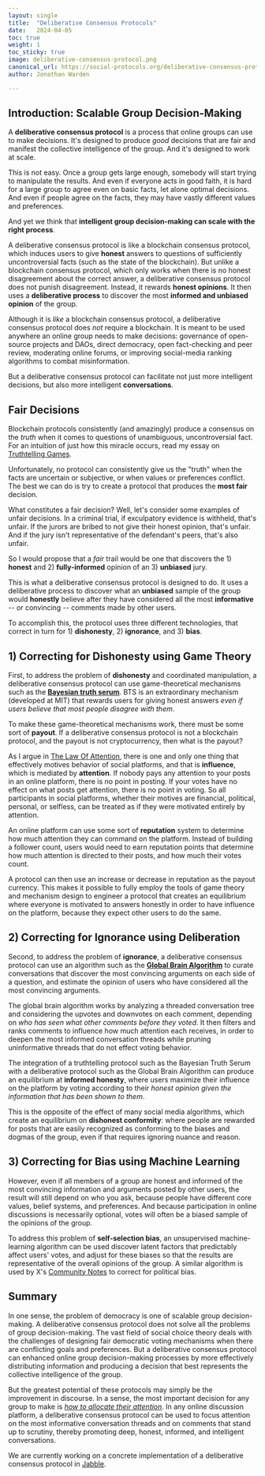 ```yaml
---
layout: single
title:  "Deliberative Consensus Protocols"
date:   2024-04-05
toc: true
weight: 1 
toc_sticky: true
image: deliberative-consensus-protocol.png
canonical_url: https://social-protocols.org/deliberative-consensus-protocols
author: Jonathan Warden

---
```


## Introduction: Scalable Group Decision-Making

A **deliberative consensus protocol** is a process that online groups can use to make decisions. It's designed to produce *good* decisions that are fair and manifest the collective intelligence of the group. And it's designed to work at scale.

This is not easy. Once a group gets large enough, somebody will start trying to manipulate the results. And even if everyone acts in good faith, it is hard for a large group to agree even on basic facts, let alone optimal decisions. And even if people agree on the facts, they may have vastly different values and preferences.

And yet we think that **intelligent group decision-making can scale with the right process**.


<!--
But the fact that large groups often don't make good decisions doesn't mean they *can't*. Often, the key might simply be the **process**.
-->

<!--
A deliberative consensus protocol is like a blockchain consensus protocol, which uses game theory to produce consensus on questions of fact even in the face of bad-faith, manipulative behavior. But unlike a blockchain protocol, which online works for uncontroversial facts for which there is no honest disagreement, a deliberative consensus protocol works even when there is disagreement, using a **deliberative process** to discover the **honest and informed consensus**, and an unbiased machine learning algorithm. Finally, it **debiases** the results using an unsupervised machine-learning algorithm similar to the one used by X's Community Notes.

A deliberative consensus protocol is like a blockchain consensus protocol in that induces users to give **honest** answers (e.g. about the true state of the blockchain). But instead of depending on unanimous agreement on uncontroversial facts, it does not punish disagreement. Instead, it rewards users for (anonymously) giving **honest opinion**. It then uses a **deliberative process** to determine an **informed and unbiased consensus**.

-->

A deliberative consensus protocol is like a blockchain consensus protocol, which induces users to give **honest** answers to questions of sufficiently uncontroversial facts (such as the state of the blockchain). But unlike a blockchain consensus protocol, which only works when there is no honest disagreement about the correct answer, a deliberative consensus protocol does not punish disagreement. Instead, it rewards **honest opinions**. It then uses a **deliberative process** to discover the most **informed and unbiased opinion** of the group.

Although it is *like* a blockchain consensus protocol, a deliberative consensus protocol does *not* require a blockchain. It is meant to be used anywhere an online group needs to make decisions: governance of open-source projects and DAOs, direct democracy, open fact-checking and peer review, moderating online forums, or improving social-media ranking algorithms to combat misinformation.

<!--
Instead of using cryptocurrency as a reward system, a deliberative consensus protocol can reward users with **attention**. This produces a game-theoretic equilibrium where the users with the most influence on the platform are those who consistently vote according to their honest opinions given the information that has been shared with them by other users. 
-->

But a deliberative consensus protocol can facilitate not just more intelligent decisions, but also more intelligent **conversations**.

## Fair Decisions

Blockchain protocols consistently (and amazingly) produce a consensus on the *truth* when it comes to questions of unambiguous, uncontroversial fact. For an intuition of just how this miracle occurs, read my essay on [Truthtelling Games](/truthtelling-games). 

Unfortunately, no protocol can consistently give us the "truth" when the facts are uncertain or subjective, or when values or preferences conflict. The best we can do is try to create a protocol that produces the **most fair** decision.

What constitutes a fair decision? Well, let's consider some examples of unfair decisions. In a criminal trial, if exculpatory evidence is withheld, that's unfair. If the jurors are bribed to not give their honest opinion, that's unfair. And if the jury isn't representative of the defendant's peers, that's also unfair. 

So I would propose that a *fair* trail would be one that discovers the 1) **honest** and 2) **fully-informed** opinion of an 3) **unbiased** jury.

This is what a deliberative consensus protocol is designed to do. It uses a deliberative process to discover what an **unbiased** sample of the group would **honestly** believe after they have considered all the most **informative** -- or convincing -- comments made by other users.

To accomplish this, the protocol uses three different technologies, that correct in turn for 1) **dishonesty**, 2) **ignorance**, and 3) **bias**.

## 1) Correcting for Dishonesty using Game Theory

First, to address the problem of **dishonesty** and coordinated manipulation, a deliberative consensus protocol can use game-theoretical mechanisms such as the [**Bayesian truth serum**](https://nel.mit.edu/bayesian-truth-serum/). BTS is an extraordinary mechanism (developed at MIT) that rewards users for giving honest answers *even if users believe that most people disagree with them*.

To make these game-theoretical mechanisms work, there must be some sort of **payout**. If a deliberative consensus protocol is not a blockchain protocol, and the payout is not cryptocurrency, then what is the payout?

As I argue in [The Law Of Attention](/the-law-of-attention), there is one and only one thing that effectively motives behavior of social platforms, and that is **influence**, which is mediated by **attention**. If nobody pays any attention to your posts in an online platform, there is no point in posting. If your votes have no effect on what posts get attention, there is no point in voting. So all participants in social platforms, whether their motives are financial, political, personal, or selfless, can be treated as if they were motivated entirely by attention.

An online platform can use some sort of **reputation** system to determine how much attention they can command on the platform. Instead of building a follower count, users would need to earn reputation points that determine how much attention is directed to their posts, and how much their votes count.

A protocol can then use an increase or decrease in reputation as the payout currency. This makes it possible to fully employ the tools of game theory and mechanism design to engineer a protocol that creates an equilibrium where everyone is motivated to answers honestly in order to have influence on the platform, because they expect other users to do the same.

## 2) Correcting for Ignorance using Deliberation

Second, to address the problem of **ignorance**, a deliberative consensus protocol can use an algorithm such as the [**Global Brain Algorithm**](https://social-protocols.org/global-brain/) to curate conversations that discover the most convincing arguments on each side of a question, and estimate the opinion of users who have considered all the most convincing arguments. 

The global brain algorithm works by analyzing a threaded conversation tree and considering the upvotes and downvotes on each comment, depending on *who has seen what other comments before they voted*. It then filters and ranks comments to influence how much attention each receives, in order to deepen the most informed conversation threads while pruning uninformative threads that do not effect voting behavior. 

The integration of a truthtelling protocol such as the Bayesian Truth Serum with a deliberative protocol such as the Global Brain Algorithm can produce an equilibrium at **informed honesty**, where users maximize their influence on the platform by voting according to their *honest opinion given the information that has been shown to them*.

This is the opposite of the effect of many social media algorithms, which create an equilibrium on **dishonest conformity**: where people are rewarded for posts that are easily recognized as conforming to the biases and dogmas of the group, even if that requires ignoring nuance and reason.

## 3) Correcting for Bias using Machine Learning

However, even if all members of a group are honest and informed of the most convincing information and arguments posted by other users, the result will still depend on who you ask, because people have different core values, belief systems, and preferences. And because participation in online discussions is necessarily optional, votes will often be a biased sample of the opinions of the group.

To address this problem of **self-selection bias**, an unsupervised machine-learning algorithm can be used discover latent factors that predictably affect users' votes, and adjust for these biases so that the results are representative of the overall opinions of the group. A similar algorithm is used by X's [Community Notes](https://communitynotes.x.com/guide/en/about/introduction) to correct for political bias.


## Summary


In one sense, the problem of democracy is one of scalable group decision-making. A deliberative consensus protocol does not solve all the problems of group decision-making. The vast field of social choice theory deals with the challenges of  designing fair democratic voting mechanisms when there are conflicting goals and preferences. But a deliberative consensus protocol can enhanced online group decision-making processes by more effectively distributing information and producing a decision that best represents the collective intelligence of the group.

But the greatest potential of these protocols may simply be the improvement in discourse. In a sense, the most important decision for any group to make is [*how to allocate their attention*](/what-deserves-our-attention). In any online discussion platform, a deliberative consensus protocol can be used to focus attention on the most informative conversation threads and on comments that stand up to scrutiny, thereby promoting deep, honest, informed, and intelligent conversations.

We are currently working on a concrete implementation of a deliberative consensus protocol in [Jabble](https://github.com/social-protocols/jabble?tab=readme-ov-file#jabble-better-online-conversations).




